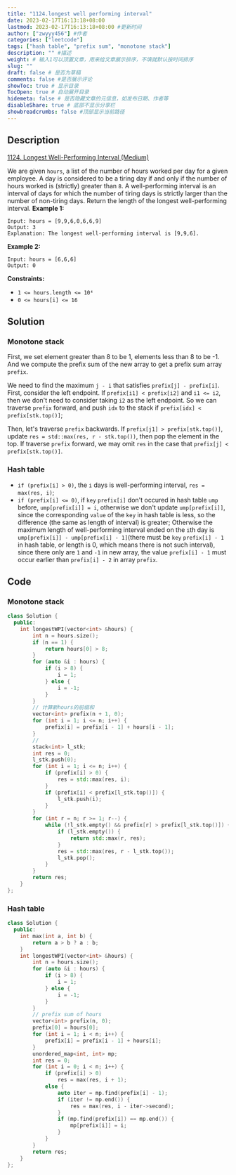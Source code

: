 ```yaml
---
title: "1124.longest well performing interval"
date: 2023-02-17T16:13:18+08:00
lastmod: 2023-02-17T16:13:18+08:00 #更新时间
author: ["zwyyy456"] #作者
categories: ["leetcode"]
tags: ["hash table", "prefix sum", "monotone stack"]
description: "" #描述
weight: # 输入1可以顶置文章，用来给文章展示排序，不填就默认按时间排序
slug: ""
draft: false # 是否为草稿
comments: false #是否展示评论
showToc: true # 显示目录
TocOpen: true # 自动展开目录
hidemeta: false # 是否隐藏文章的元信息，如发布日期、作者等
disableShare: true # 底部不显示分享栏
showbreadcrumbs: false #顶部显示当前路径
---
```

## Description
[1124. Longest Well-Performing Interval (Medium)](https://leetcode.com/problems/longest-well-performing-interval/)

We are given `hours`, a list of the number of hours worked per day for a given employee.
A day is considered to be a tiring day if and only if the number of hours worked is (strictly)
greater than `8`.
A well-performing interval is an interval of days for which the number of tiring days is strictly
larger than the number of non-tiring days.
Return the length of the longest well-performing interval.
**Example 1:**
```
Input: hours = [9,9,6,0,6,6,9]
Output: 3
Explanation: The longest well-performing interval is [9,9,6].
```
**Example 2:**
```
Input: hours = [6,6,6]
Output: 0
```
**Constraints:**
- `1 <= hours.length <= 10⁴`
- `0 <= hours[i] <= 16`

## Solution
### Monotone stack
First, we set element greater than 8 to be 1, elements less than 8 to be -1. And we compute the prefix sum of the new array to get a prefix sum array `prefix`.

We need to find the maximum `j - i` that satisfies `prefix[j] - prefix[i]`. First, consider the left endpoint. If `prefix[i1] < prefix[i2]` and `i1 <= i2`, then we don't need to consider taking `i2` as the left endpoint. So we can traverse `prefix` forward, and push `idx` to the stack if `prefix[idx] < prefix[stk.top()]`;

Then, let's traverse `prefix` backwards. If `prefix[j1] > prefix[stk.top()]`, update `res = std::max(res, r - stk.top())`, then pop the element in the top. If traverse `prefix` forward, we may omit `res` in the case that `prefix[j] < prefix[stk.top()]`.

### Hash table
- `if (prefix[i] > 0)`, the `i` days is well-performing interval, `res = max(res, i)`;
- `if (prefix[i] <= 0)`, if `key` `prefix[i]` don't occured in hash table `ump` before, `ump[prefix[i]] = i`, otherwise we don't update `ump[prefix[i]]`, since the corresponding `value` of the `key` in hash table is less, so the difference (the same as length of interval) is greater; Otherwise the maximum length of well-performing interval ended on the `i`th day is `ump[prefix[i]] - ump[prefix[i] - 1]`(there must be `key` `prefix[i] - 1` in hash table, or length is 0, which means there is not such interval), since there only are `1` and `-1` in new array, the value `prefix[i] - 1` must occur earlier than `prefix[i] - 2` in array `prefix`.

## Code
### Monotone stack
```cpp
class Solution {
  public:
    int longestWPI(vector<int> &hours) {
        int n = hours.size();
        if (n == 1) {
            return hours[0] > 8;
        }
        for (auto &i : hours) {
            if (i > 8) {
                i = 1;
            } else {
                i = -1;
            }
        }
        // 计算新hours的前缀和
        vector<int> prefix(n + 1, 0);
        for (int i = 1; i <= n; i++) {
            prefix[i] = prefix[i - 1] + hours[i - 1];
        }
        //
        stack<int> l_stk;
        int res = 0;
        l_stk.push(0);
        for (int i = 1; i <= n; i++) {
            if (prefix[i] > 0) {
                res = std::max(res, i);
            }
            if (prefix[i] < prefix[l_stk.top()]) {
                l_stk.push(i);
            }
        }
        for (int r = n; r >= 1; r--) {
            while (!l_stk.empty() && prefix[r] > prefix[l_stk.top()]) {
                if (l_stk.empty()) {
                    return std::max(r, res);
                }
                res = std::max(res, r - l_stk.top());
                l_stk.pop();
            }
        }
        return res;
    }
};
```

### Hash table
```cpp
class Solution {
  public:
    int max(int a, int b) {
        return a > b ? a : b;
    }
    int longestWPI(vector<int> &hours) {
        int n = hours.size();
        for (auto &i : hours) {
            if (i > 8) {
                i = 1;
            } else {
                i = -1;
            }
        }
        // prefix sum of hours
        vector<int> prefix(n, 0);
        prefix[0] = hours[0];
        for (int i = 1; i < n; i++) {
            prefix[i] = prefix[i - 1] + hours[i];
        }
        unordered_map<int, int> mp; 
        int res = 0;
        for (int i = 0; i < n; i++) {
            if (prefix[i] > 0)
                res = max(res, i + 1);
            else {
                auto iter = mp.find(prefix[i] - 1);
                if (iter != mp.end()) {
                    res = max(res, i - iter->second);
                }
                if (mp.find(prefix[i]) == mp.end()) {
                    mp[prefix[i]] = i;
                }
            }
        }
        return res;
    }
};